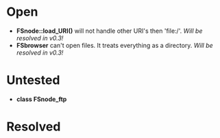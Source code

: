 Open
====
- **FSnode::load_URI()** will not handle other URI's then 'file:/'. *Will be resolved in v0.3!*
- **FSbrowser** can't open files. It treats everything as a directory. *Will be resolved in v0.3!*

Untested
========
- **class FSnode_ftp**

Resolved
========
